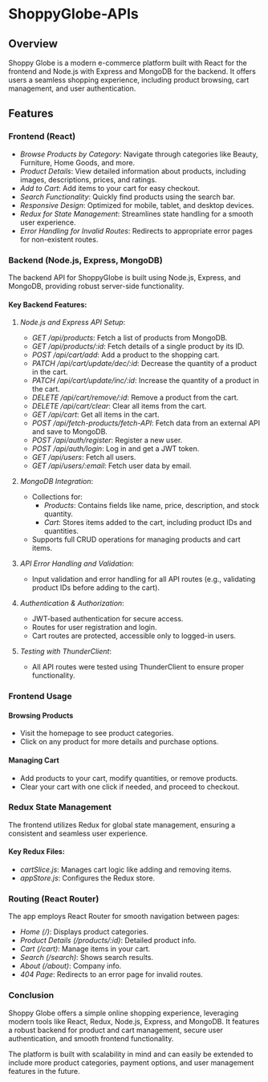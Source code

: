 
# ShoppyGlobe-APIs

## Overview
Shoppy Globe is a modern e-commerce platform built with React for the frontend and Node.js with Express and MongoDB for the backend. It offers users a seamless shopping experience, including product browsing, cart management, and user authentication.

## Features

### Frontend (React)
- *Browse Products by Category*: Navigate through categories like Beauty, Furniture, Home Goods, and more.
- *Product Details*: View detailed information about products, including images, descriptions, prices, and ratings.
- *Add to Cart*: Add items to your cart for easy checkout.
- *Search Functionality*: Quickly find products using the search bar.
- *Responsive Design*: Optimized for mobile, tablet, and desktop devices.
- *Redux for State Management*: Streamlines state handling for a smooth user experience.
- *Error Handling for Invalid Routes*: Redirects to appropriate error pages for non-existent routes.

### Backend (Node.js, Express, MongoDB)
The backend API for ShoppyGlobe is built using Node.js, Express, and MongoDB, providing robust server-side functionality.

#### Key Backend Features:
1. *Node.js and Express API Setup*:
   - *GET /api/products*: Fetch a list of products from MongoDB.
   - *GET /api/products/:id*: Fetch details of a single product by its ID.
   - *POST /api/cart/add*: Add a product to the shopping cart.
   - *PATCH /api/cart/update/dec/:id*: Decrease the quantity of a product in the cart.
   - *PATCH /api/cart/update/inc/:id*: Increase the quantity of a product in the cart.
   - *DELETE /api/cart/remove/:id*: Remove a product from the cart.
   - *DELETE /api/cart/clear*: Clear all items from the cart.
   - *GET /api/cart*: Get all items in the cart.
   - *POST /api/fetch-products/fetch-API*: Fetch data from an external API and save to MongoDB.
   - *POST /api/auth/register*: Register a new user.
   - *POST /api/auth/login*: Log in and get a JWT token.
   - *GET /api/users*: Fetch all users.
   - *GET /api/users/:email*: Fetch user data by email.

2. *MongoDB Integration*:
   - Collections for:
     - *Products*: Contains fields like name, price, description, and stock quantity.
     - *Cart*: Stores items added to the cart, including product IDs and quantities.
   - Supports full CRUD operations for managing products and cart items.

3. *API Error Handling and Validation*:
   - Input validation and error handling for all API routes (e.g., validating product IDs before adding to the cart).

4. *Authentication & Authorization*:
   - JWT-based authentication for secure access.
   - Routes for user registration and login.
   - Cart routes are protected, accessible only to logged-in users.

5. *Testing with ThunderClient*:
   - All API routes were tested using ThunderClient to ensure proper functionality.

### Frontend Usage

#### Browsing Products
- Visit the homepage to see product categories.
- Click on any product for more details and purchase options.

#### Managing Cart
- Add products to your cart, modify quantities, or remove products.
- Clear your cart with one click if needed, and proceed to checkout.

### Redux State Management
The frontend utilizes Redux for global state management, ensuring a consistent and seamless user experience.

#### Key Redux Files:
- *cartSlice.js*: Manages cart logic like adding and removing items.
- *appStore.js*: Configures the Redux store.

### Routing (React Router)
The app employs React Router for smooth navigation between pages:
- *Home (/)*: Displays product categories.
- *Product Details (/products/:id)*: Detailed product info.
- *Cart (/cart)*: Manage items in your cart.
- *Search (/search)*: Shows search results.
- *About (/about)*: Company info.
- *404 Page*: Redirects to an error page for invalid routes.

### Conclusion
Shoppy Globe offers a simple online shopping experience, leveraging modern tools like React, Redux, Node.js, Express, and MongoDB. It features a robust backend for product and cart management, secure user authentication, and smooth frontend functionality.

The platform is built with scalability in mind and can easily be extended to include more product categories, payment options, and user management features in the future.

